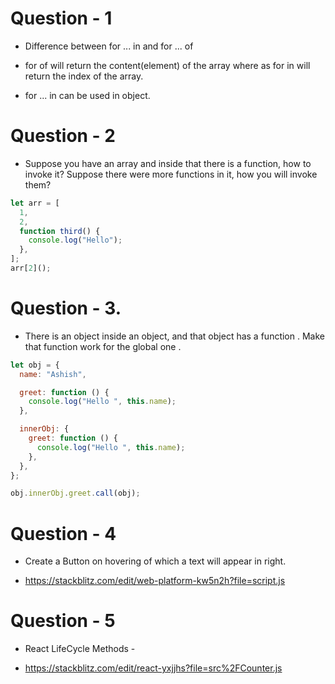 # Question - 1

- Difference between for ... in and for ... of

- for of will return the content(element) of the array where as for in will return the index of the array.

- for ... in can be used in object.

# Question - 2

- Suppose you have an array and inside that there is a function, how to invoke it? Suppose there were more functions in it, how you will invoke them?

```js
let arr = [
  1,
  2,
  function third() {
    console.log("Hello");
  },
];
arr[2]();
```

# Question - 3.

- There is an object inside an object, and that object has a function . Make that function work for the global one .

```js
let obj = {
  name: "Ashish",

  greet: function () {
    console.log("Hello ", this.name);
  },

  innerObj: {
    greet: function () {
      console.log("Hello ", this.name);
    },
  },
};

obj.innerObj.greet.call(obj);
```

# Question - 4

- Create a Button on hovering of which a text will appear in right.

- https://stackblitz.com/edit/web-platform-kw5n2h?file=script.js

# Question - 5

- React LifeCycle Methods -

- https://stackblitz.com/edit/react-yxjjhs?file=src%2FCounter.js
